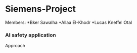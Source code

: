 # Siemens-Project

Members: 
*Bker Sawalha 
*Allaa El-Khodr
*Lucas Kneffel Otal


### AI safety application


Approach


